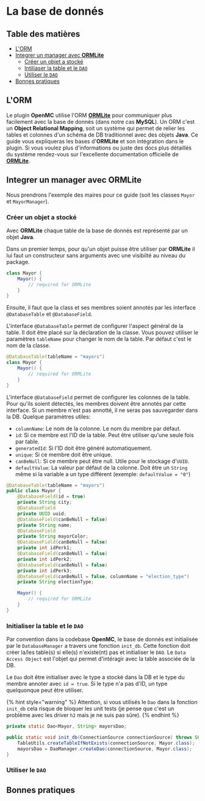# La base de donnés

## Table des matières
- [L'ORM](#lorm)
- [Integrer un manager avec **ORMLite**](#integrer-un-manager-avec-ormlite)
  - [Créer un objet a stocké](#créer-un-objet-a-stocké)
  - [Intiliaser la table et le `DAO`](#initialiser-la-table-et-le-dao)
  - [Utiliser le `DAO`](#utiliser-le-dao)
- [Bonnes pratiques](#bonnes-pratiques)

## L'ORM

Le plugin **OpenMC** utilise l'ORM [**ORMLite**](https://ormlite.com/) pour communiquer
plus facilement avec la base de donnés (dans notre cas **MySQL**). Un ORM c'est
un **Object Relational Mapping**, soit un système qui permet de relier les tables
et colonnes d'un schéma de DB traditionnel avec des objets **Java**. Ce guide vous
expliqueras les bases d'**ORMLite** et son intégration dans le plugin. Si vous
voulez plus d'informations ou juste des docs plus détaillés du système rendez-vous
sur l'excellente documentation officielle de
[**ORMLite**](https://ormlite.com/javadoc/ormlite-core/doc-files/ormlite.html).

## Integrer un manager avec **ORMLite**

Nous prendrons l'exemple des maires pour ce guide (soit les classes `Mayor`
et `MayorManager`).

### Créer un objet a stocké

Avec **ORMLite** chaque table de la base de donnés est représenté par un objet
**Java**.

Dans un premier temps, pour qu'un objet puisse être utiliser par **ORMLite**
il lui faut un constructeur sans arguments avec une visibilté au niveau du package.

```java
class Mayor {
    Mayor() {
        // required for ORMLite
    }
}
```

Ensuite, il faut que la class et ses membres soient annotés par les interface
`@DatabaseTable` et `@DatabaseField`.

L'interface `@DatabaseTable` permet de configurer l'aspect général de la table.
Il doit être placé sur la déclaration de la classe. Vous pouvez utiliser le
paramètres `tableName` pour changer le nom de la table. Par défaut c'est le nom
de la classe.

```java
@DatabaseTable(tableName = "mayors")
class Mayor {
    Mayor() {
        // required for ORMLite
    }
}
```

L'interface `@DatabaseField` permet de configurer les colonnes de la table. Pour
qu'ils soient détectés, les membres doivent être annotés par cette interface. Si
un membre n'est pas annotté, il ne seras pas sauvegarder dans la DB.
Quelque paramètres utiles:

- `columnName`: Le nom de la colonne. Le nom du membre par défaut.
- `id`: Si ce membre est l'ID de la table. Peut être utiliser qu'une seule fois par table.
- `generatedId`: Si l'ID doit être généré automatiquement.
- `unique`: Si ce membre doit être unique.
- `canBeNull`: Si ce membre peut être null. Utile pour le stockage d'`UUID`.
- `defaultValue`: La valeur par défaut de la colonne. Doit être un `String` même si la variable a un type différent (exemple: `defaultValue = "0"`)

```java
@DatabaseTable(tableName = "mayors")
public class Mayor {
    @DatabaseField(id = true)
    private String city;
    @DatabaseField
    private UUID uuid;
    @DatabaseField(canBeNull = false)
    private String name;
    @DatabaseField
    private String mayorColor;
    @DatabaseField(canBeNull = false)
    private int idPerk1;
    @DatabaseField(canBeNull = false)
    private int idPerk2;
    @DatabaseField(canBeNull = false)
    private int idPerk3;
    @DatabaseField(canBeNull = false, columnName = "election_type")
    private String electionType;

    Mayor() {
        // required for ORMLite
    }
}
```

### Initialiser la table et le `DAO`

Par convention dans la codebase **OpenMC**, le base de donnés est initialisée
par le `DatabaseManager` a travers une fonction `init_db`. Cette fonction
doit créer la/les table(s) si elle(s) n'existe(nt) pas et initialiser le
`DAO`. Le `Data Access Object` est l'objet qui permet d'intéragir avec la table
associée de la DB.

Le `Dao` doit être initialiser avec le type a stocké dans la DB et le type
du membre annoter avec `id = true`. Si le type n'a pas d'ID, un type quelquonque
peut être utiliser.

{% hint style="warning" %}
Attention, si vous utilisés le `Dao` dans la fonction `init_db` cela risque de
bloquer les unit tests (je pense que c'est un problème avec les driver `h2` mais
        je ne suis pas sûre).
{% endhint %}

```java
private static Dao<Mayor, String> mayorsDao;

public static void init_db(ConnectionSource connectionSource) throws SQLException {
    TableUtils.createTableIfNotExists(connectionSource, Mayor.class);
    mayorsDao = DaoManager.createDao(connectionSource, Mayor.class);
}
```

### Utiliser le `DAO`

## Bonnes pratiques

